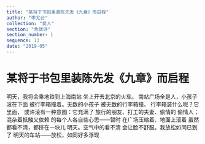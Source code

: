 ```yaml
---
title: "某将于书包里装陈先发《九章》而启程"
author: "李尤台"
collection: "爱人"
section: "急就诗"
section_number: 1
sequence: 13
date: "2019-05"
---
```


# 某将于书包里装陈先发《九章》而启程

明天，我将会乘地铁到上海南站
坐上开去北京的火车。
南站广场全是人，小孩子滚在下面
被行李箱撞着。无数的小孩子
被无数的行李箱撞。
行李箱装什么呢？它里面，
或许滚有一种意图：它充满了
旅行的朋友、打工的夫妻、偷情的
偷情人；混杂着抵触又依赖
的每个人各自些心思——暂时
在广场压缩着、地面上滚着
虽然都看不清，都挤在一块儿
明天。空气中的看不清
会让脸不舒服。我放松如同已到了
明天的车站——放松，如同好多浮现
